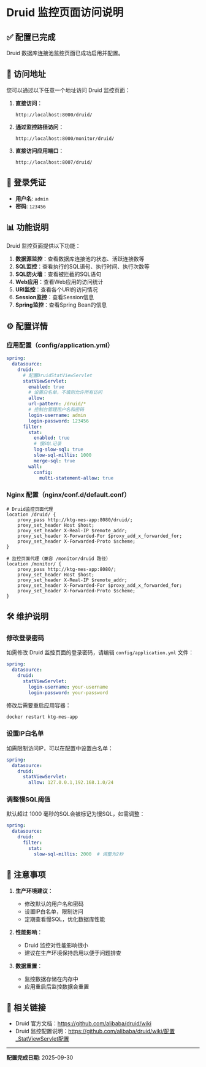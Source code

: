 # Druid 监控页面访问说明

## ✅ 配置已完成

Druid 数据库连接池监控页面已成功启用并配置。

## 📍 访问地址

您可以通过以下任意一个地址访问 Druid 监控页面：

1. **直接访问**：
   ```
   http://localhost:8000/druid/
   ```

2. **通过监控路径访问**：
   ```
   http://localhost:8000/monitor/druid/
   ```

3. **直接访问应用端口**：
   ```
   http://localhost:8007/druid/
   ```

## 🔐 登录凭证

- **用户名**: `admin`
- **密码**: `123456`

## 📊 功能说明

Druid 监控页面提供以下功能：

1. **数据源监控**：查看数据库连接池的状态、活跃连接数等
2. **SQL监控**：查看执行的SQL语句、执行时间、执行次数等
3. **SQL防火墙**：查看被拦截的SQL语句
4. **Web应用**：查看Web应用的访问统计
5. **URI监控**：查看各个URI的访问情况
6. **Session监控**：查看Session信息
7. **Spring监控**：查看Spring Bean的信息

## ⚙️ 配置详情

### 应用配置（config/application.yml）

```yaml
spring:
  datasource:
    druid:
      # 配置DruidStatViewServlet
      statViewServlet:
        enabled: true
        # 设置白名单，不填则允许所有访问
        allow:
        url-pattern: /druid/*
        # 控制台管理用户名和密码
        login-username: admin
        login-password: 123456
      filter:
        stat:
          enabled: true
          # 慢SQL记录
          log-slow-sql: true
          slow-sql-millis: 1000
          merge-sql: true
        wall:
          config:
            multi-statement-allow: true
```

### Nginx 配置（nginx/conf.d/default.conf）

```nginx
# Druid监控页面代理
location /druid/ {
    proxy_pass http://ktg-mes-app:8080/druid/;
    proxy_set_header Host $host;
    proxy_set_header X-Real-IP $remote_addr;
    proxy_set_header X-Forwarded-For $proxy_add_x_forwarded_for;
    proxy_set_header X-Forwarded-Proto $scheme;
}

# 监控页面代理（兼容 /monitor/druid 路径）
location /monitor/ {
    proxy_pass http://ktg-mes-app:8080/;
    proxy_set_header Host $host;
    proxy_set_header X-Real-IP $remote_addr;
    proxy_set_header X-Forwarded-For $proxy_add_x_forwarded_for;
    proxy_set_header X-Forwarded-Proto $scheme;
}
```

## 🛠️ 维护说明

### 修改登录密码

如需修改 Druid 监控页面的登录密码，请编辑 `config/application.yml` 文件：

```yaml
spring:
  datasource:
    druid:
      statViewServlet:
        login-username: your-username
        login-password: your-password
```

修改后需要重启应用容器：
```bash
docker restart ktg-mes-app
```

### 设置IP白名单

如需限制访问IP，可以在配置中设置白名单：

```yaml
spring:
  datasource:
    druid:
      statViewServlet:
        allow: 127.0.0.1,192.168.1.0/24
```

### 调整慢SQL阈值

默认超过 1000 毫秒的SQL会被标记为慢SQL，如需调整：

```yaml
spring:
  datasource:
    druid:
      filter:
        stat:
          slow-sql-millis: 2000  # 调整为2秒
```

## 📝 注意事项

1. **生产环境建议**：
   - 修改默认的用户名和密码
   - 设置IP白名单，限制访问
   - 定期查看慢SQL，优化数据库性能

2. **性能影响**：
   - Druid 监控对性能影响很小
   - 建议在生产环境保持启用以便于问题排查

3. **数据重置**：
   - 监控数据存储在内存中
   - 应用重启后监控数据会重置

## 🔗 相关链接

- Druid 官方文档：https://github.com/alibaba/druid/wiki
- Druid 监控配置说明：https://github.com/alibaba/druid/wiki/配置_StatViewServlet配置

---

**配置完成日期**: 2025-09-30

